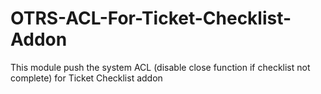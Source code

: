 # OTRS-ACL-For-Ticket-Checklist-Addon
This module push the system ACL (disable close function if checklist not complete) for Ticket Checklist addon
